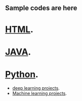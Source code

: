 ## Sample codes are here
# [HTML](https://github.com/Aashutoshsharma002/MY_Projects/tree/main/WebDev).
# [JAVA](https://github.com/Aashutoshsharma002/MY_Projects/tree/main/java).
# [Python](https://github.com/Aashutoshsharma002/MY_Projects/tree/main/python).
* [deep learning projects](https://github.com/Aashutoshsharma002/MY_Projects/tree/main/python/deep_learning).
* [Machine learning projects](https://github.com/Aashutoshsharma002/MY_Projects/tree/main/python/ml).
